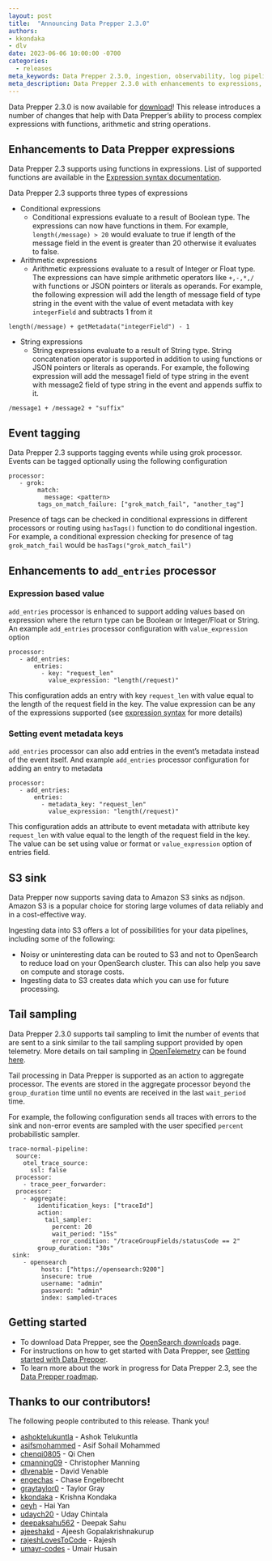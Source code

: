 ```yaml
---
layout: post
title:  "Announcing Data Prepper 2.3.0"
authors:
- kkondaka
- dlv
date: 2023-06-06 10:00:00 -0700
categories:
  - releases
meta_keywords: Data Prepper 2.3.0, ingestion, observability, log pipelines
meta_description: Data Prepper 2.3.0 with enhancements to expressions, event tagging, enhancements to add_entries processor, s3 sink and tail sampling processor
---
```


Data Prepper 2.3.0 is now available for [download](https://opensearch.org/downloads.html#data-prepper)!
This release introduces a number of changes that help with Data Prepper’s ability to process complex expressions with functions, arithmetic and string operations.

## Enhancements to Data Prepper expressions

Data Prepper 2.3 supports using functions in expressions. List of supported functions are available in the [Expression syntax documentation](https://opensearch.org/docs/latest/data-prepper/pipelines/expression-syntax/).

Data Prepper 2.3 supports three types of expressions

* Conditional expressions
    * Conditional expressions evaluate to a result of Boolean type. The expressions can now have functions in them. For example, `length(/message) > 20` would evaluate to true if length of the message field in the event is greater than 20 otherwise it evaluates to false. 
* Arithmetic expressions
    * Arithmetic expressions evaluate to a result of Integer or Float type. The expressions can have simple arithmetic operators like `+,-,*,/` with functions or JSON pointers or literals as operands. For example, the following expression will add the length of message field of type string in the event with the value of event metadata with key `integerField` and subtracts 1 from it

 ```length(/message) + getMetadata("integerField") - 1```

* String expressions
    * String expressions evaluate to a result of String type. String concatenation operator is supported in addition to using functions or JSON pointers or literals as operands. For example, the following expression will add the message1 field of type string in the event with message2 field of type string in the event and appends suffix to it.

```/message1 + /message2 + "suffix"```

## Event tagging

Data Prepper 2.3 supports tagging events while using grok processor. Events can be tagged optionally using the following configuration

```
processor:
   - grok: 
        match:
          message: <pattern>
        tags_on_match_failure: ["grok_match_fail", "another_tag"]
```

Presence of tags can be checked in conditional expressions in different processors or routing using `hasTags()` function to do conditional ingestion. For example, a conditional expression checking for presence of tag `grok_match_fail` would be `hasTags("grok_match_fail")`

## Enhancements to `add_entries` processor

### Expression based value

`add_entries` processor is enhanced to support adding values based on expression where the return type can be Boolean or Integer/Float or String. An example `add_entries` processor configuration with `value_expression` option

```
processor:
   - add_entries:
       entries:
         - key: "request_len"
           value_expression: "length(/request)"
```

This configuration adds an entry with key `request_len` with value equal to the length of the request field in the key. The value expression can be any of the expressions supported (see [expression syntax](https://github.com/opensearch-project/data-prepper/blob/main/docs/expression_syntax.md) for more details)

### Setting event metadata keys

`add_entries` processor can also add entries in the event’s metadata instead of the event itself. And example `add_entries` processor configuration for adding an entry to metadata 

```
processor:
   - add_entries:
       entries:
         - metadata_key: "request_len"
           value_expression: "length(/request)"
```
This configuration adds an attribute to event metadata with attribute key `request_len` with value equal to the length of the request field in the key. The value can be set using value or format or `value_expression` option of entries field.


## S3 sink

Data Prepper now supports saving data to Amazon S3 sinks as ndjson. Amazon S3 is a popular choice for storing large volumes of data reliably and in a cost-effective way.

Ingesting data into S3 offers a lot of possibilities for your data pipelines, including some of the following:

* Noisy or uninteresting data can be routed to S3 and not to OpenSearch to reduce load on your OpenSearch cluster. This can also help you save on compute and storage costs.
* Ingesting data to S3 creates data which you can use for future processing.


## Tail sampling

Data Prepper 2.3.0 supports tail sampling to limit the number of events that are sent to a sink similar to the tail sampling support provided by open telemetry. More details on tail sampling in [OpenTelemetry](https://opentelemetry.io) can be found [here](https://opentelemetry.io/blog/2022/tail-sampling/).

Tail processing in Data Prepper is supported as an action to aggregate processor. The events are stored in the aggregate processor beyond the `group_duration` time until no events are received in the last `wait_period` time. 

For example, the following configuration sends all traces with errors to the sink and non-error events are sampled with the user specified `percent` probabilistic sampler. 

```
trace-normal-pipeline:
  source:
    otel_trace_source:
      ssl: false
  processor:
    - trace_peer_forwarder:
  processor:
    - aggregate:
        identification_keys: ["traceId"]
        action:
          tail_sampler:
            percent: 20
            wait_period: "15s"
            error_condition: "/traceGroupFields/statusCode == 2"
        group_duration: "30s"
 sink:
    - opensearch
         hosts: ["https://opensearch:9200"]
         insecure: true
         username: "admin"
         password: "admin"
         index: sampled-traces

```

## Getting started

* To download Data Prepper, see the [OpenSearch downloads](https://opensearch.org/downloads.html) page.
* For instructions on how to get started with Data Prepper, see [Getting started with Data Prepper](https://opensearch.org/docs/2.6/data-prepper/getting-started/).
* To learn more about the work in progress for Data Prepper 2.3, see the [Data Prepper roadmap](https://github.com/opensearch-project/data-prepper/projects/1).


## Thanks to our contributors!

The following people contributed to this release. Thank you!

* [ashoktelukuntla](https://github.com/ashoktelukuntla) - Ashok Telukuntla
* [asifsmohammed](https://github.com/asifsmohammed) - Asif Sohail Mohammed
* [chenqi0805](https://github.com/chenqi0805) - Qi Chen
* [cmanning09](https://github.com/cmanning09) - Christopher Manning
* [dlvenable](https://github.com/dlvenable) - David Venable
* [engechas](https://github.com/engechas) - Chase Engelbrecht
* [graytaylor0](https://github.com/graytaylor0) - Taylor Gray
* [kkondaka](https://github.com/kkondaka) - Krishna Kondaka
* [oeyh](https://github.com/oeyh) - Hai Yan
* [udaych20](https://github.com/udaych20) - Uday Chintala 
* [deepaksahu562](https://github.com/deepaksahu562) - Deepak Sahu
* [ajeeshakd](https://github.com/ajeeshakd) - Ajeesh Gopalakrishnakurup
* [rajeshLovesToCode](https://github.com/rajeshLovesToCode) - Rajesh
* [umayr-codes](https://github.com/umayr-codes) - Umair Husain
